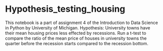 # Hypothesis_testing_housing
This notebook is a part of assignment 4 of the   Introduction to Data Science in Python by University of Michigan. Hypothesis: University towns have their mean housing prices less effected by recessions. Run a t-test to compare the ratio of the mean price of houses in university towns the quarter before the recession starts compared to the recession bottom. 
